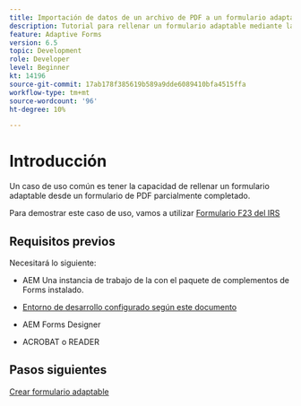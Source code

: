 ```yaml
---
title: Importación de datos de un archivo de PDF a un formulario adaptable
description: Tutorial para rellenar un formulario adaptable mediante la importación de un archivo de PDF
feature: Adaptive Forms
version: 6.5
topic: Development
role: Developer
level: Beginner
kt: 14196
source-git-commit: 17ab178f385619b589a9dde6089410bfa4515ffa
workflow-type: tm+mt
source-wordcount: '96'
ht-degree: 10%

---
```


# Introducción

Un caso de uso común es tener la capacidad de rellenar un formulario adaptable desde un formulario de PDF parcialmente completado.

Para demostrar este caso de uso, vamos a utilizar [Formulario F23 del IRS](./assets/f23.pdf)

## Requisitos previos

Necesitará lo siguiente:

* AEM Una instancia de trabajo de la con el paquete de complementos de Forms instalado.

* [Entorno de desarrollo configurado según este documento](https://experienceleague.adobe.com/docs/experience-manager-learn/forms/creating-your-first-osgi-bundle/create-your-first-osgi-bundle.html)

* AEM Forms Designer

* ACROBAT o READER

## Pasos siguientes

[Crear formulario adaptable](./create-adaptive-form.md)
